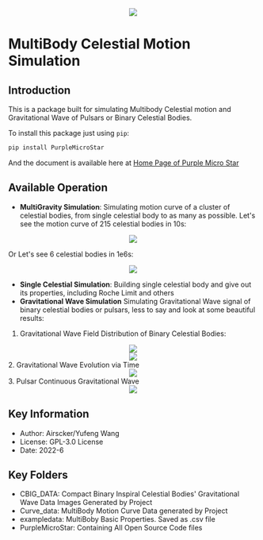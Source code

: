 <center><img src='https://github.com/Airscker/Purple-Micro-Star/blob/Web/imgs/PMS.png?raw=true'></center>

# MultiBody Celestial Motion Simulation

## Introduction

This is a package built for simulating Multibody Celestial motion and Gravitational Wave of Pulsars or Binary Celestial Bodies.

To install this package just using `pip`:
```sh
pip install PurpleMicroStar
```
And the document is available here at [Home Page of Purple Micro Star](https://airscker.github.io/Purple-Micro-Star/)

## Available Operation
- **MultiGravity Simulation**:
	Simulating motion curve of a cluster of celestial bodies, from single celestial body to as many as possible. Let's see the motion curve of 215 celestial bodies in 10s:

<center><img src='https://github.com/Airscker/Purple-Micro-Star/blob/Web/imgs/215_0.01_1e3.png?raw=true'></center>

Or Let's see 6 celestial bodies in 1e6s:

<center><img src='https://github.com/Airscker/Purple-Micro-Star/blob/Web/imgs/6_10_1e5.png?raw=true'></center>

- **Single Celestial Simulation**:
	Building single celestial body and give out its properties, including Roche Limit and others
- **Gravitational Wave Simulation**
	Simulating Gravitational Wave signal of binary celestial bodies or pulsars, less to say and look at some beautiful results:

1. Gravitational Wave Field Distribution of Binary Celestial Bodies:
<center><img src='https://github.com/Airscker/Purple-Micro-Star/blob/Web/imgs/gw1.png?raw=true'></center>
<center><img src='https://github.com/Airscker/Purple-Micro-Star/blob/Web/imgs/gw2.png?raw=true'></center>
2. Gravitational Wave Evolution via Time
<center><img src='https://github.com/Airscker/Purple-Micro-Star/blob/Web/imgs/CBIG.jpg?raw=true'></center>
3. Pulsar Continuous Gravitational Wave
<center><img src='https://github.com/Airscker/Purple-Micro-Star/blob/Web/imgs/pulsar.png?raw=true'></center>


## Key Information
- Author: Airscker/Yufeng Wang
- License: GPL-3.0 License
- Date: 2022-6

## Key Folders
- CBIG_DATA: Compact Binary Inspiral Celestial Bodies' Gravitational Wave Data Images Generated by Project
- Curve_data: MultiBody Motion Curve Data generated by Project
- exampledata: MultiBoby Basic Properties. Saved as .csv file
- PurpleMicroStar: Containing All Open Source Code files